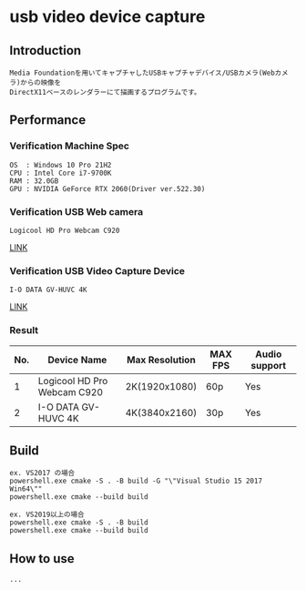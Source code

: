 
# usb video device capture

## Introduction

    Media Foundationを用いてキャプチャしたUSBキャプチャデバイス/USBカメラ(Webカメラ)からの映像を  
    DirectX11ベースのレンダラーにて描画するプログラムです。  

## Performance

### Verification Machine Spec

    OS  : Windows 10 Pro 21H2
    CPU : Intel Core i7-9700K
    RAM : 32.0GB
    GPU : NVIDIA GeForce RTX 2060(Driver ver.522.30)

### Verification USB Web camera

    Logicool HD Pro Webcam C920
[LINK](https://www.logicool.co.jp/ja-jp/products/webcams/hd-pro-webcam-c920n.960-001261.html)

### Verification USB Video Capture Device

    I-O DATA GV-HUVC 4K
[LINK](https://www.iodata.jp/product/av/capture/gv-huvc4k/index.htm)

### Result

| No. | Device Name                 | Max Resolution | MAX FPS | Audio support |
|-----|-----------------------------|----------------|---------|---------------|
| 1   | Logicool HD Pro Webcam C920 | 2K(1920x1080)  | 60p     | Yes           |
| 2   | I-O DATA GV-HUVC 4K         | 4K(3840x2160)  | 30p     | Yes           |

## Build

    ex. VS2017 の場合  
    powershell.exe cmake -S . -B build -G "\"Visual Studio 15 2017 Win64\""  
    powershell.exe cmake --build build  

    ex. VS2019以上の場合  
    powershell.exe cmake -S . -B build  
    powershell.exe cmake --build build  

## How to use

    ...


